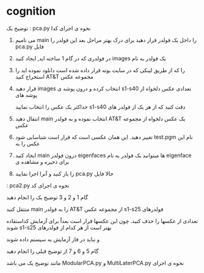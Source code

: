 cognition
=========

توضیح یک : pca.py نحوه ی اجرای کدا

1. می نامیم main را داخل یک فولدر قرار دهید برای درک بهتر مراحل بعد این فولدر را pca.py فایل
 
2. در فولدری که در گام 1 ساخته اید, ایجاد کنید images یک فولدر به نام 
 
3. را که از طریق لینکی که در سایت بوته قرار داده شده است  دانلود نموده اید را استخراج کنید AT&T مجموعه عکس 
 
4. قرار دهید images انتخاب کرده و درون پوشه ی s1-s40 تعدادی عکس دلخواه از پوشه های 
 
   حداکثر یک عکس را انتخاب نمایید s1-s40 دقت کنید که از هر یک از فولدر های

5. انتقال دهید main انتخاب نموده و به فولدر AT&T یک عکس دلخواه از مجموعه عکس
 
6. تغییر دهید. این همان عکسی است که قرار است شناسایی شود test.pgm نام این عکس را به 
 
8. ایجاد کنید main درون فولدر  eigenfaces ها میتوانید یک فولدر به نام  eigenface برای ذخیره و مشاهده ی
 
7. را باز کنید و آنرا اجرا نمایید pca.py حالا فایل



: pca2.py نحوه ی اجرای کد

گام 1 و 2 و 3 توضیح یک را انجام دهید

منتقل کنید main را به فولدر AT&T از مجموعه عکس  s1-s25 فولدرهای 

تعدادی از عکسها را حذف کنید. چون این عکسها قرار است بعداً برای آزمایش کداستقاده شوند s1-s25 بهتر است از هر کدام از فولدرهای 

و نباید در فاز آزمایش به سیستم داده شوند

گام 5 و 6 و 7 از توضیح قبلی را انجام دهید




مانند توضیح یک می باشد ModularPCA.py  و MultiLaterPCA.py نحوه ی اجرای 
